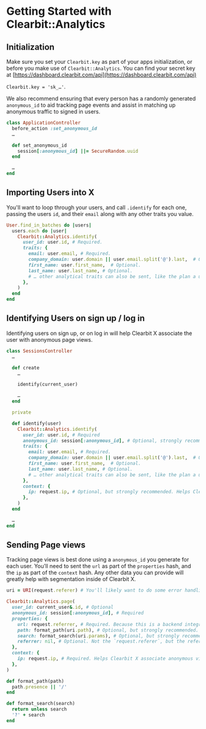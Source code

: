 # Getting Started with Clearbit::Analytics

## Initialization

Make sure you set your `Clearbit.key` as part of your apps initialization, or before you make use of `Clearbit::Analytics`. You can find your secret key at [https://dashboard.clearbit.com/api](https://dashboard.clearbit.com/api)

`Clearbit.key = 'sk_…'`.

We also recommend ensuring that every person has a randomly generated `anonymous_id` to aid tracking page events and assist in matching up anonymous traffic to signed in users.

```ruby
class ApplicationController
  before_action :set_anonymous_id
  …

  def set_anonymous_id
    session[:anonymous_id] ||= SecureRandom.uuid
  end

  …
end
```

## Importing Users into X

You'll want to loop through your users, and call `.identify` for each one, passing the users `id`, and their `email` along with any other traits you value.

```ruby
User.find_in_batches do |users|
  users.each do |user|
    Clearbit::Analytics.identify(
      user_id: user.id, # Required.
      traits: {
        email: user.email, # Required.
        company_domain: user.domain || user.email.split('@').last,  # Optional, strongly recommended.
        first_name: user.first_name,  # Optional.
        last_name: user.last_name, # Optional.
        # … other analytical traits can also be sent, like the plan a user is on etc.
      },
    )
  end
end
```

## Identifying Users on sign up / log in

Identifying users on sign up, or on log in will help Clearbit X associate the user with anonymous page views.

```ruby
class SessionsController
  …

  def create
    …

    identify(current_user)

    …
  end

  private

  def identify(user)
    Clearbit::Analytics.identify(
      user_id: user.id, # Required
      anonymous_id: session[:anonymous_id], # Optional, strongly recommended. Helps Clearbit X associate with anonymous visits.
      traits: {
        email: user.email, # Required.
        company_domain: user.domain || user.email.split('@').last,  # Optional, strongly recommended.
        first_name: user.first_name,  # Optional.
        last_name: user.last_name, # Optional.
        # … other analytical traits can also be sent, like the plan a user is on etc.
      },
      context: {
        ip: request.ip, # Optional, but strongly recommended. Helps Clearbit X associate with anonymous visits.
      },
    )
  end

  …
end
```

## Sending Page views

Tracking page views is best done using a `anonymous_id` you generate for each user. You'll need to sent the `url` as part of the `properties` hash, and the `ip` as part of the `context` hash. Any other data you can provide will greatly help with segmentation inside of Clearbit X.


```ruby
uri = URI(request.referer) # You'll likely want to do some error handling here.

Clearbit::Analytics.page(
  user_id: current_user&.id, # Optional
  anonymous_id: session[:anonymous_id], # Required
  properties: {
    url: request.referrer, # Required. Because this is a backend integration, the referrer is the URL that was visited.
    path: format_path(uri.path), # Optional, but strongly recommended.
    search: format_search(uri.params), # Optional, but strongly recommended.
    referrer: nil, # Optional. Not the `request.referer`, but the referrer of the original page view.
  },
  context: {
    ip: request.ip, # Required. Helps Clearbit X associate anonymous visits with Companies.
  },
)

def format_path(path)
  path.presence || '/'
end

def format_search(search)
  return unless search
  '?' + search
end
```
